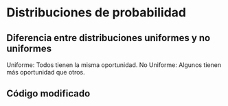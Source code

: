 # Distribuciones de probabilidad
## Diferencia entre distribuciones uniformes y no uniformes
Uniforme: Todos tienen la misma oportunidad.
No Uniforme: Algunos tienen más oportunidad que otros.
## Código modificado
``` js
```
